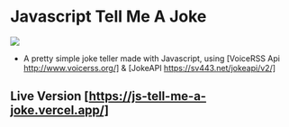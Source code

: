 # Javascript Tell Me A Joke

![](https://i.imgur.com/HVGnHcZ.png)

- A pretty simple joke teller made with Javascript, using [VoiceRSS Api http://www.voicerss.org/] & [JokeAPI https://sv443.net/jokeapi/v2/]

## Live Version [https://js-tell-me-a-joke.vercel.app/]